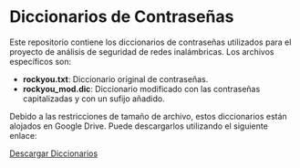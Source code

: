 # Diccionarios de Contraseñas

Este repositorio contiene los diccionarios de contraseñas utilizados para el proyecto de análisis de seguridad de redes inalámbricas. Los archivos específicos son:

- **rockyou.txt**: Diccionario original de contraseñas.
- **rockyou_mod.dic**: Diccionario modificado con las contraseñas capitalizadas y con un sufijo añadido.

Debido a las restricciones de tamaño de archivo, estos diccionarios están alojados en Google Drive. Puede descargarlos utilizando el siguiente enlace:

[Descargar Diccionarios](https://drive.google.com/drive/folders/1OK1DU-uB96g5QroNoM5zgs8AgNi6Y2BN?usp=sharing)
